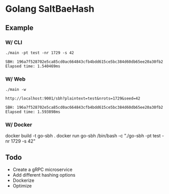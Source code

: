 # Golang SaltBaeHash

## Example 

### W/ CLI

```
./main -pt test -nr 1729 -s 42

SBH: 196a7f528702e5ca85cd0ac664843cfb4bdd615ce5bc384d60db65ee20a30fb2
Elapsed time: 1.540469ms
```

### W/ Web

```
./main -w

http://localhost:9001/sbh?plaintext=test&nrots=1729&seed=42

SBH: 196a7f528702e5ca85cd0ac664843cfb4bdd615ce5bc384d60db65ee20a30fb2
Elapsed time: 1.593898ms
```

### W/ Docker
docker build -t go-sbh .
docker run go-sbh /bin/bash -c "./go-sbh -pt test -nr 1729 -s 42"

## Todo
* Create a gRPC microservice
* Add different hashing options
* Dockerize
* Optimize
